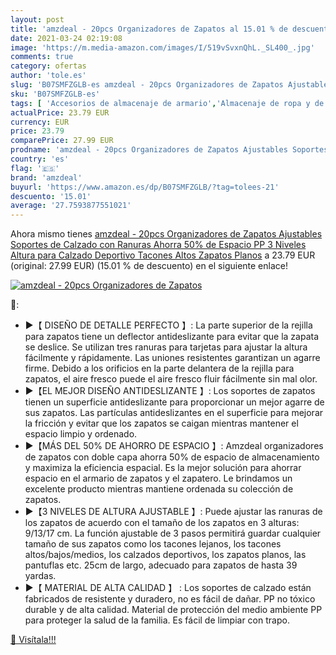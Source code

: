 ```yaml
---
layout: post
title: 'amzdeal - 20pcs Organizadores de Zapatos al 15.01 % de descuento'
date: 2021-03-24 02:19:08
image: 'https://m.media-amazon.com/images/I/519vSvxnQhL._SL400_.jpg'
comments: true
category: ofertas
author: 'tole.es'
slug: 'B07SMFZGLB-es amzdeal - 20pcs Organizadores de Zapatos Ajustables...'
sku: 'B07SMFZGLB-es'
tags: [ 'Accesorios de almacenaje de armario','Almacenaje de ropa y de armario','Almacenamiento y organización','Hogar y cocina','Zapateros','amzdeal','zapatos', ]
actualPrice: 23.79 EUR
currency: EUR
price: 23.79
comparePrice: 27.99 EUR
prodname: 'amzdeal - 20pcs Organizadores de Zapatos Ajustables Soportes de Calzado con Ranuras Ahorra 50% de Espacio PP 3 Niveles Altura para Calzado Deportivo Tacones Altos Zapatos Planos'
country: 'es'
flag: '🇪🇸'
brand: 'amzdeal'
buyurl: 'https://www.amazon.es/dp/B07SMFZGLB/?tag=tolees-21'
descuento: '15.01'
average: '27.7593877551021'
---
```


Ahora mismo tienes [amzdeal - 20pcs Organizadores de Zapatos Ajustables Soportes de Calzado con Ranuras Ahorra 50% de Espacio PP 3 Niveles Altura para Calzado Deportivo Tacones Altos Zapatos Planos](https://www.amazon.es/dp/B07SMFZGLB/?tag=tolees-21) a 23.79 EUR (original: 27.99 EUR) (15.01 %  de descuento) en el siguiente enlace!

[![amzdeal - 20pcs Organizadores de Zapatos](https://m.media-amazon.com/images/I/519vSvxnQhL._SL400_.jpg)](https://www.amazon.es/dp/B07SMFZGLB/?tag=tolees-21)

🔎:

- ▶【 DISEÑO DE DETALLE PERFECTO 】: La parte superior de la rejilla para zapatos tiene un deflector antideslizante para evitar que la zapata se deslice. Se utilizan tres ranuras para tarjetas para ajustar la altura fácilmente y rápidamente. Las uniones resistentes garantizan un agarre firme. Debido a los orificios en la parte delantera de la rejilla para zapatos, el aire fresco puede el aire fresco fluir fácilmente sin mal olor.
- ▶【EL MEJOR DISEÑO ANTIDESLIZANTE 】: Los soportes de zapatos tienen un superficie antideslizante para proporcionar un mejor agarre de sus zapatos. Las partículas antideslizantes en el superficie para mejorar la fricción y evitar que los zapatos se caigan mientras mantener el espacio limpio y ordenado.
- ▶【MÁS DEL 50% DE AHORRO DE ESPACIO 】: Amzdeal organizadores de zapatos con doble capa ahorra 50% de espacio de almacenamiento y maximiza la eficiencia espacial. Es la mejor solución para ahorrar espacio en el armario de zapatos y el zapatero. Le brindamos un excelente producto mientras mantiene ordenada su colección de zapatos.
- ▶【3 NIVELES DE ALTURA AJUSTABLE 】: Puede ajustar las ranuras de los zapatos de acuerdo con el tamaño de los zapatos en 3 alturas: 9/13/17 cm. La función ajustable de 3 pasos permitirá guardar cualquier tamaño de sus zapatos como los tacones lejanos, los tacones altos/bajos/medios, los calzados deportivos, los zapatos planos, las pantuflas etc. 25cm de largo, adecuado para zapatos de hasta 39 yardas.
- ▶【 MATERIAL DE ALTA CALIDAD 】 : Los soportes de calzado están fabricados de resistente y duradero, no es fácil de dañar. PP no tóxico durable y de alta calidad. Material de protección del medio ambiente PP para proteger la salud de la familia. Es fácil de limpiar con trapo.

[🛒 Visítala!!!](https://www.amazon.es/dp/B07SMFZGLB/?tag=tolees-21)
